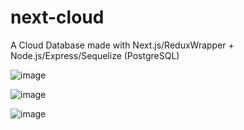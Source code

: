 # next-cloud

A Cloud Database made with Next.js/ReduxWrapper + Node.js/Express/Sequelize (PostgreSQL)

![image](https://user-images.githubusercontent.com/95703321/190229071-f8c26668-4818-4267-96ac-fe74f90a0c5c.png)

![image](https://user-images.githubusercontent.com/95703321/190229128-74aeddce-8970-43be-8c4f-3a3dc7791f99.png)

![image](https://user-images.githubusercontent.com/95703321/190229170-e00057fb-caee-4b50-92df-002d05edbdbe.png)

